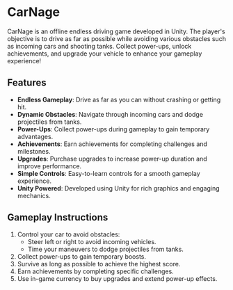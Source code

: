 
# CarNage 
CarNage is an offline endless driving game developed in Unity. The player's objective is to drive as far as possible while avoiding various obstacles such as incoming cars and shooting tanks. Collect power-ups, unlock achievements, and upgrade your vehicle to enhance your gameplay experience!

## Features

- **Endless Gameplay**: Drive as far as you can without crashing or getting hit.
- **Dynamic Obstacles**: Navigate through incoming cars and dodge projectiles from tanks.
- **Power-Ups**: Collect power-ups during gameplay to gain temporary advantages.
- **Achievements**: Earn achievements for completing challenges and milestones.
- **Upgrades**: Purchase upgrades to increase power-up duration and improve performance.
- **Simple Controls**: Easy-to-learn controls for a smooth gameplay experience.
- **Unity Powered**: Developed using Unity for rich graphics and engaging mechanics.

## Gameplay Instructions

1. Control your car to avoid obstacles:
   - Steer left or right to avoid incoming vehicles.
   - Time your maneuvers to dodge projectiles from tanks.
2. Collect power-ups to gain temporary boosts.
3. Survive as long as possible to achieve the highest score.
4. Earn achievements by completing specific challenges.
5. Use in-game currency to buy upgrades and extend power-up effects.

